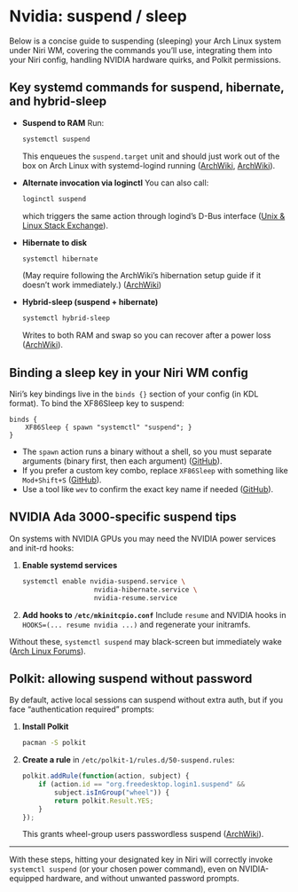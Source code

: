 # Nvidia: suspend / sleep

Below is a concise guide to suspending (sleeping) your Arch Linux system under Niri WM, covering the commands you’ll use, integrating them into your Niri config, handling NVIDIA hardware quirks, and Polkit permissions.

## Key systemd commands for suspend, hibernate, and hybrid-sleep

* **Suspend to RAM**
  Run:

  ```bash
  systemctl suspend
  ```

  This enqueues the `suspend.target` unit and should just work out of the box on Arch Linux with systemd-logind running ([ArchWiki][1], [ArchWiki][1]).
* **Alternate invocation via loginctl**
  You can also call:

  ```bash
  loginctl suspend
  ```

  which triggers the same action through logind’s D-Bus interface ([Unix & Linux Stack Exchange][2]).
* **Hibernate to disk**

  ```bash
  systemctl hibernate
  ```

  (May require following the ArchWiki’s hibernation setup guide if it doesn’t work immediately.) ([ArchWiki][1])
* **Hybrid-sleep (suspend + hibernate)**

  ```bash
  systemctl hybrid-sleep
  ```

  Writes to both RAM and swap so you can recover after a power loss ([ArchWiki][1]).

## Binding a sleep key in your Niri WM config

Niri’s key bindings live in the `binds {}` section of your config (in KDL format). To bind the XF86Sleep key to suspend:

```kdl
binds {
    XF86Sleep { spawn "systemctl" "suspend"; }
}
```

* The `spawn` action runs a binary without a shell, so you must separate arguments (binary first, then each argument) ([GitHub][3]).
* If you prefer a custom key combo, replace `XF86Sleep` with something like `Mod+Shift+S` ([GitHub][3]).
* Use a tool like `wev` to confirm the exact key name if needed ([GitHub][3]).

## NVIDIA Ada 3000-specific suspend tips

On systems with NVIDIA GPUs you may need the NVIDIA power services and init-rd hooks:

1. **Enable systemd services**

   ```bash
   systemctl enable nvidia-suspend.service \
                     nvidia-hibernate.service \
                     nvidia-resume.service
   ```
2. **Add hooks to `/etc/mkinitcpio.conf`**
   Include `resume` and NVIDIA hooks in `HOOKS=(... resume nvidia ...)` and regenerate your initramfs.

Without these, `systemctl suspend` may black-screen but immediately wake ([Arch Linux Forums][4]).

## Polkit: allowing suspend without password

By default, active local sessions can suspend without extra auth, but if you face “authentication required” prompts:

1. **Install Polkit**

   ```bash
   pacman -S polkit
   ```
2. **Create a rule** in `/etc/polkit-1/rules.d/50-suspend.rules`:

   ```js
   polkit.addRule(function(action, subject) {
       if (action.id == "org.freedesktop.login1.suspend" &&
           subject.isInGroup("wheel")) {
           return polkit.Result.YES;
       }
   });
   ```

   This grants wheel-group users passwordless suspend ([ArchWiki][5]).

---

With these steps, hitting your designated key in Niri will correctly invoke `systemctl suspend` (or your chosen power command), even on NVIDIA-equipped hardware, and without unwanted password prompts.

[1]: https://wiki.archlinux.org/title/Power_management/Suspend_and_hibernate?utm_source=chatgpt.com "Power management/Suspend and hibernate - ArchWiki"
[2]: https://unix.stackexchange.com/questions/490719/how-does-systemctl-suspend-work?utm_source=chatgpt.com "How does systemctl suspend work? - Unix & Linux Stack Exchange"
[3]: https://github.com/YaLTeR/niri/wiki/Configuration%3A-Key-Bindings "Configuration: Key Bindings · YaLTeR/niri Wiki · GitHub"
[4]: https://bbs.archlinux.org/viewtopic.php?id=304972&utm_source=chatgpt.com "Suspend and Hibernate not working / Laptop Issues / Arch Linux Forums"
[5]: https://wiki.archlinux.org/title/Polkit?utm_source=chatgpt.com "polkit - ArchWiki"
